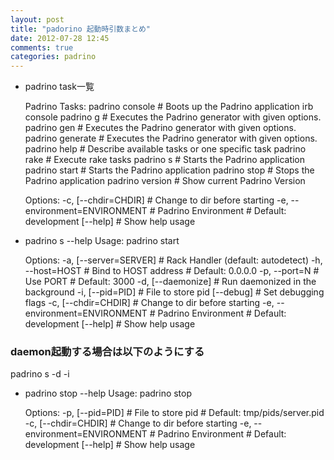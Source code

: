 ```yaml
---
layout: post
title: "padorino 起動時引数まとめ"
date: 2012-07-28 12:45
comments: true
categories: padrino
---
```


* padrino task一覧

	Padrino Tasks:
	  padrino console   # Boots up the Padrino application irb console
	  padrino g         # Executes the Padrino generator with given options.
	  padrino gen       # Executes the Padrino generator with given options.
	  padrino generate  # Executes the Padrino generator with given options.
	  padrino help      # Describe available tasks or one specific task
	  padrino rake      # Execute rake tasks
	  padrino s         # Starts the Padrino application
	  padrino start     # Starts the Padrino application
	  padrino stop      # Stops the Padrino application
	  padrino version   # Show current Padrino Version

	Options:
	  -c, [--chdir=CHDIR]            # Change to dir before starting
	  -e, --environment=ENVIRONMENT  # Padrino Environment
	                                 # Default: development
	      [--help]                   # Show help usage
* padrino s --help
  Usage:
  padrino start

	Options:
	  -a, [--server=SERVER]          # Rack Handler (default: autodetect)
	  -h, --host=HOST                # Bind to HOST address
	                                 # Default: 0.0.0.0
	  -p, --port=N                   # Use PORT
	                                 # Default: 3000
	  -d, [--daemonize]              # Run daemonized in the background
	  -i, [--pid=PID]                # File to store pid
	      [--debug]                  # Set debugging flags
	  -c, [--chdir=CHDIR]            # Change to dir before starting
	  -e, --environment=ENVIRONMENT  # Padrino Environment
	                                 # Default: development
	      [--help]                   # Show help usage
### daemon起動する場合は以下のようにする
padrino s -d -i

* padrino stop --help
	Usage:
	  padrino stop

	Options:
	  -p, [--pid=PID]                # File to store pid
	                                 # Default: tmp/pids/server.pid
	  -c, [--chdir=CHDIR]            # Change to dir before starting
	  -e, --environment=ENVIRONMENT  # Padrino Environment
	                                 # Default: development
	      [--help]                   # Show help usage





